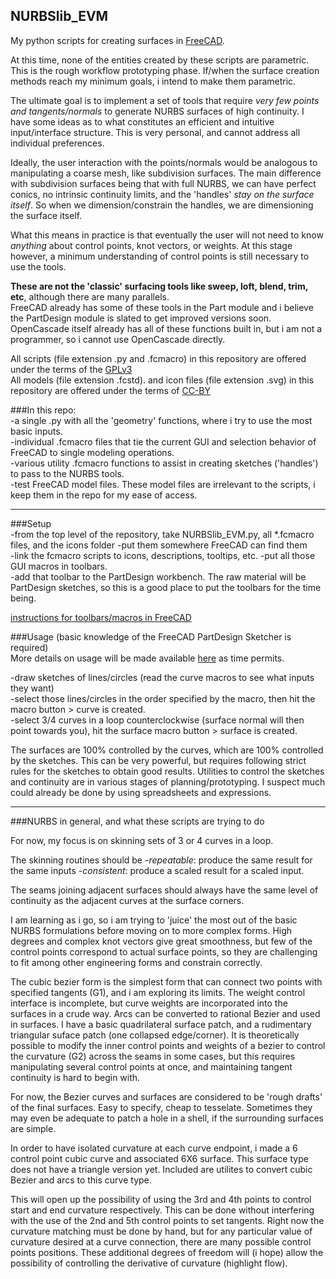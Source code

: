 ## NURBSlib_EVM
My python scripts for creating surfaces in [FreeCAD](http://freecadweb.org/).   

At this time, none of the entities created by these scripts are parametric. This is the rough workflow prototyping phase. If/when the surface creation methods reach my minimum goals, i intend to make them parametric.

The ultimate goal is to implement a set of tools that require *very few points and tangents/normals* to generate NURBS surfaces of high continuity. I have some ideas as to what constitutes an efficient and intuitive input/interface structure. This is very personal, and cannot address all individual preferences. 

Ideally, the user interaction with the points/normals would be analogous to manipulating a coarse mesh, like subdivision surfaces. The main difference with subdivision surfaces being that with full NURBS, we can have perfect conics, no intrinsic continuity limits, and the 'handles' <i>stay on the surface itself</i>. So when we dimension/constrain the handles, we are dimensioning the surface itself.

What this means in practice is that eventually the user will not need to know *anything* about control points, knot vectors, or weights. At this stage however, a minimum understanding of control points is still necessary to use the tools.

**These are not the 'classic' surfacing tools like sweep, loft, blend, trim, etc**, although there are many parallels.    
FreeCAD already has some of these tools in the Part module and i believe the PartDesign module is slated to get improved versions soon. OpenCascade itself already has all of these functions built in, but i am not a programmer, so i cannot use OpenCascade directly. 

All scripts (file extension .py and .fcmacro) in this repository are offered under the terms of the [GPLv3](http://www.gnu.org/licenses/gpl-3.0.en.html)   
All models (file extension .fcstd). and icon files (file extension .svg) in this repository are offered under the terms of [CC-BY](http://creativecommons.org/licenses/by/2.0/)

###In this repo:   
-a single .py with all the 'geometry' functions, where i try to use the most basic inputs.   
-individual .fcmacro files that tie the current GUI and selection behavior of FreeCAD to single modeling operations.   
-various utility .fcmacro functions to assist in creating sketches ('handles') to pass to the NURBS tools.   
-test FreeCAD model files. These model files are irrelevant to the scripts, i keep them in the repo for my ease of access. 
___
###Setup   
-from the top level of the repository, take NURBSlib_EVM.py, all  *.fcmacro files, and the icons folder
-put them somewhere FreeCAD can find them   
-link the fcmacro scripts to icons, descriptions, tooltips, etc. 
-put all those GUI macros in toolbars.   
-add that toolbar to the PartDesign workbench. The raw material will be PartDesign sketches, so this is a good place to put the toolbars for the time being.   

[instructions for toolbars/macros in FreeCAD](http://freecadweb.org/wiki/index.php?title=Macros) 

###Usage (basic knowledge of the FreeCAD PartDesign Sketcher is required)  
More details on usage will be made available [here](http://edwardvmills.github.io/NURBSlib_EVM/) as time permits.

-draw sketches of lines/circles (read the curve macros to see what inputs they want)   
-select those lines/circles in the order specified by the macro, then hit the macro button > curve is created.   
-select 3/4 curves in a loop counterclockwise (surface normal will then point towards you), hit the surface macro button > surface is created.

The surfaces are 100% controlled by the curves, which are 100% controlled by the sketches. This can be very powerful, but requires following strict rules for the sketches to obtain good results. Utilities to control the sketches and continuity are in various stages of planning/prototyping. I suspect much could already be done by using spreadsheets and expressions.
___
###NURBS in general, and what these scripts are trying to do   

For now, my focus is on skinning sets of 3 or 4 curves in a loop. 

The skinning routines should be 
-*repeatable*: produce the same result for the same inputs
-*consistent*: produce a scaled result for a scaled input. 

The seams joining adjacent surfaces should always have the same level of continuity as the adjacent curves at the surface corners.

I am learning as i go, so i am trying to 'juice' the most out of the basic NURBS formulations before moving on to more complex forms. High degrees and complex knot vectors give great smoothness, but few of the control points correspond to actual surface points, so they are challenging to fit among other engineering forms and constrain correctly.

The cubic bezier form is the simplest form that can connect two points with specified tangents (G1), and i am exploring its limits. The weight control interface is incomplete, but curve weights are incorporated into the surfaces in a crude way. Arcs can be converted to rational Bezier and used in surfaces. I have a basic quadrilateral surface patch, and a rudimentary triangular suface patch (one collapsed edge/corner). It is theoretically possible to modify the inner control points and weights of a bezier to control the curvature (G2) across the seams in some cases, but this requires manipulating several control points at once, and maintaining tangent continuity is hard to begin with.

For now, the Bezier curves and surfaces are considered to be 'rough drafts' of the final surfaces. Easy to specify, cheap to tesselate. Sometimes they may even be adequate to patch a hole in a shell, if the surrounding surfaces are simple.

In order to have isolated curvature at each curve endpoint, i made a 6 control point cubic curve and associated 6X6 surface. This surface type does not have a triangle version yet. Included are utilites to convert cubic Bezier and arcs to this curve type.   

This will open up the possibility of using the 3rd and 4th points to control start and end curvature respectively. This can be done without interfering with the use of the 2nd and 5th control points to set tangents. Right now the curvature matching must be done by hand, but for any particular value of curvature desired at a curve connection, there are many possible control points positions. These additional degrees of freedom will (i hope) allow the possibility of controlling the derivative of curvature (highlight flow).

